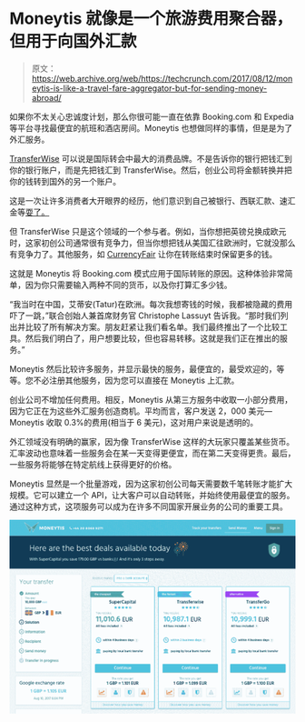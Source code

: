 # Moneytis 就像是一个旅游费用聚合器，但用于向国外汇款 

> 原文：<https://web.archive.org/web/https://techcrunch.com/2017/08/12/moneytis-is-like-a-travel-fare-aggregator-but-for-sending-money-abroad/>

如果你不太关心忠诚度计划，那么你很可能一直在依靠 Booking.com 和 Expedia 等平台寻找最便宜的航班和酒店房间。Moneytis 也想做同样的事情，但是是为了外汇服务。

[TransferWise](https://web.archive.org/web/20221207012328/https://transferwise.com/) 可以说是国际转会中最大的消费品牌。不是告诉你的银行把钱汇到你的银行账户，而是先把钱汇到 TransferWise。然后，创业公司将金额转换并把你的钱转到国外的另一个账户。

这是一次让许多消费者大开眼界的经历，他们意识到自己被银行、西联汇款、速汇金等[耍了。](https://web.archive.org/web/20221207012328/https://beta.techcrunch.com/2015/12/14/software-eats-remittance/)

但 TransferWise 只是这个领域的一个参与者。例如，当你想把英镑兑换成欧元时，这家初创公司通常很有竞争力，但当你想把钱从美国汇往欧洲时，它就没那么有竞争力了。其他服务，如 [CurrencyFair](https://web.archive.org/web/20221207012328/https://www.currencyfair.com/) 让你在转账结束时保留更多的钱。

这就是 Moneytis 将 Booking.com 模式应用于国际转账的原因。这种体验非常简单，因为你只需要输入两种不同的货币，以及你打算汇多少钱。

“我当时在中国，艾蒂安(Tatur)在欧洲。每次我想寄钱的时候，我都被隐藏的费用吓了一跳，”联合创始人兼首席财务官 Christophe Lassuyt 告诉我。“那时我们列出并比较了所有解决方案。朋友赶紧让我们看名单。我们最终推出了一个比较工具。然后我们明白了，用户想要比较，但也容易转移。这就是我们正在推出的服务。”

Moneytis 然后比较许多服务，并显示最快的服务，最便宜的，最受欢迎的，等等。您不必注册其他服务，因为您可以直接在 Moneytis 上汇款。

创业公司不增加任何费用。相反，Moneytis 从第三方服务中收取一小部分费用，因为它正在为这些外汇服务创造商机。平均而言，客户发送 2，000 美元— Moneytis 收取 0.3%的费用(相当于 6 美元)，这对用户来说是透明的。

外汇领域没有明确的赢家，因为像 TransferWise 这样的大玩家只覆盖某些货币。汇率波动也意味着一些服务会在某一天变得更便宜，而在第二天变得更贵。最后，一些服务将能够在特定航线上获得更好的价格。

Moneytis 显然是一个批量游戏，因为这家初创公司每天需要数千笔转账才能扩大规模。它可以建立一个 API，让大客户可以自动转账，并始终使用最便宜的服务。通过这种方式，这项服务可以成为在许多不同国家开展业务的公司的重要工具。

![](img/c41ce1dbdd4f2e5da8d00928345fa0fd.png)